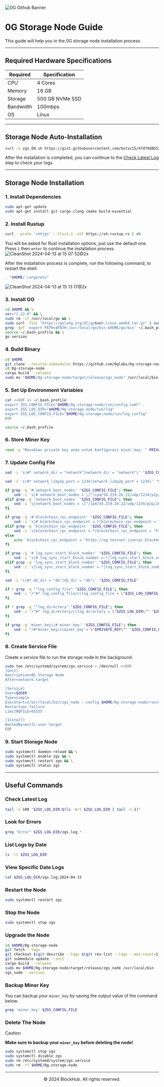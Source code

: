 ![0G Github Banner](https://github.com/BlockchainsHub/Testnet/assets/77204008/34a32724-b411-41e4-8696-e390dfa01cab)

# 0G Storage Node Guide
This guide will help you in the 0G storage node installation process.

-----------------------------------------------------------------

## Required Hardware Specifications
| Required | Specification |
|-|-
| CPU | 4 Cores |
| Memory | 16 GB |
| Storage | 500 GB NVMe SSD |
| Bandwidth | 100mbps |
| OS | Linux |

-----------------------------------------------------------------

## Storage Node Auto-Installation
```bash
curl -o zgs_EN.sh https://gist.githubusercontent.com/botxx15/47d79d8b52bd0d156cc61f2aa58bddcd/raw/3f7af290075559f083d628a0f1ef0c4633592509/zgs_EN.sh && bash zgs_EN.sh
```

After the installation is completed, you can continue to the [Check Latest Log](#Check-Latest-Log) step to check your logs.

-----------------------------------------------------------------

## Storage Node Installation
### 1. Install Dependencies
```bash
sudo apt-get update
sudo apt-get install git cargo clang cmake build-essential
```

### 2. Install Rustup
```bash
curl --proto '=https' --tlsv1.2 -sSf https://sh.rustup.rs | sh
```

You will be asked for Rust installation options, just use the default one. Press `1` then `enter` to continue the installation process.
![CleanShot 2024-04-13 at 15 07 52@2x](https://github.com/BlockchainsHub/Testnet/assets/77204008/bcb81284-8235-4cf2-a4f1-50821044cc21)

After the installation process is complete, run the following command, to restart the shell.
```bash
. "$HOME/.cargo/env"
```
![CleanShot 2024-04-13 at 15 13 17@2x](https://github.com/BlockchainsHub/Testnet/assets/77204008/f8f94656-0f1f-4d27-b347-3842b2b77a6f)

### 3. Install GO
```bash
cd $HOME && \
ver="1.22.0" && \
sudo rm -rf /usr/local/go && \
sudo curl -fsSL "https://golang.org/dl/go$ver.linux-amd64.tar.gz" | sudo tar -C /usr/local -xzf - && \
grep -qxF 'export PATH=$PATH:/usr/local/go/bin:$HOME/go/bin' ~/.bash_profile || echo 'export PATH=$PATH:/usr/local/go/bin:$HOME/go/bin' >> ~/.bash_profile && \
source ~/.bash_profile && \
go version
```

### 4. Build Binary
```bash
cd $HOME
git clone --recurse-submodules https://github.com/0glabs/0g-storage-node.git
cd 0g-storage-node
cargo build --release
sudo mv "$HOME/0g-storage-node/target/release/zgs_node" /usr/local/bin
```

### 5. Set Up Environment Variables
```bash
cat <<EOF >> ~/.bash_profile
export ZGS_CONFIG_FILE="$HOME/0g-storage-node/run/config.toml"
export ZGS_LOG_DIR="$HOME/0g-storage-node/run/log"
export ZGS_LOG_CONFIG_FILE="$HOME/0g-storage-node/run/log_config"
EOF

source ~/.bash_profile
```

### 6. Store Miner Key
```bash
read -p "Masukkan private key anda untuk konfigurasi miner_key: " PRIVATE_KEY && echo
```

### 7. Update Config File
```bash
sed -i 's|#* network_dir = "network"|network_dir = "network"|' "$ZGS_CONFIG_FILE"

sed -i 's|#* network_libp2p_port = 1234|network_libp2p_port = 1234|' "$ZGS_CONFIG_FILE"

if grep -q '# network_boot_nodes' "$ZGS_CONFIG_FILE"; then
    sed -i 's|# network_boot_nodes = \["/ip4/54.219.26.22/udp/1234/p2p/16Uiu2HAmPxGNWu9eVAQPJww79J32pTJLKGcpjRMb4Qb8xxKkyuG1","/ip4/52.52.127.117/udp/1234/p2p/16Uiu2HAm93Hd5azfhkGBbkx1zero3nYHvfjQYM2NtiW4R3r5bE2g"\]|network_boot_nodes = \["/ip4/54.219.26.22/udp/1234/p2p/16Uiu2HAmTVDGNhkHD98zDnJxQWu3i1FL1aFYeh9wiQTNu4pDCgps","/ip4/52.52.127.117/udp/1234/p2p/16Uiu2HAkzRjxK2gorngB1Xq84qDrT4hSVznYDHj6BkbaE4SGx9oS"\]|' "$ZGS_CONFIG_FILE"
elif grep -q 'network_boot_nodes' "$ZGS_CONFIG_FILE"; then
    sed -i 's|network_boot_nodes = \["/ip4/54.219.26.22/udp/1234/p2p/16Uiu2HAmPxGNWu9eVAQPJww79J32pTJLKGcpjRMb4Qb8xxKkyuG1","/ip4/52.52.127.117/udp/1234/p2p/16Uiu2HAm93Hd5azfhkGBbkx1zero3nYHvfjQYM2NtiW4R3r5bE2g"\]|network_boot_nodes = \["/ip4/54.219.26.22/udp/1234/p2p/16Uiu2HAmTVDGNhkHD98zDnJxQWu3i1FL1aFYeh9wiQTNu4pDCgps","/ip4/52.52.127.117/udp/1234/p2p/16Uiu2HAkzRjxK2gorngB1Xq84qDrT4hSVznYDHj6BkbaE4SGx9oS"\]|' "$ZGS_CONFIG_FILE"
fi

if grep -q '# blockchain_rpc_endpoint' "$ZGS_CONFIG_FILE"; then
    sed -i 's|# blockchain_rpc_endpoint =.*|blockchain_rpc_endpoint = "https://og-testnet-jsonrpc.blockhub.id:443"|' "$ZGS_CONFIG_FILE"
elif grep -q 'blockchain_rpc_endpoint' "$ZGS_CONFIG_FILE"; then
    sed -i 's|blockchain_rpc_endpoint =.*|blockchain_rpc_endpoint = "https://og-testnet-jsonrpc.blockhub.id:443"|' "$ZGS_CONFIG_FILE"
else
    echo 'blockchain_rpc_endpoint = "https://og-testnet-jsonrpc.blockhub.id:443"' >> "$ZGS_CONFIG_FILE"
fi

if grep -q '# log_sync_start_block_number' "$ZGS_CONFIG_FILE"; then
    sed -i 's|# log_sync_start_block_number =.*|log_sync_start_block_number = 80981|' "$ZGS_CONFIG_FILE"
elif grep -q 'log_sync_start_block_number' "$ZGS_CONFIG_FILE"; then
    sed -i 's|log_sync_start_block_number =.*|log_sync_start_block_number = 80981|' "$ZGS_CONFIG_FILE"
fi

sed -i 's|#* db_dir = "db"|db_dir = "db"|' "$ZGS_CONFIG_FILE"

if ! grep -q "^log_config_file" "$ZGS_CONFIG_FILE"; then
    sed -i "/^#* log_config_file/c\log_config_file = \"$ZGS_LOG_CONFIG_FILE\"" "$ZGS_CONFIG_FILE"
fi

if ! grep -q "^log_directory" "$ZGS_CONFIG_FILE"; then
    sed -i "/^#* log_directory/c\log_directory = \"$ZGS_LOG_DIR\"" "$ZGS_CONFIG_FILE"
fi

if grep -q 'miner_key\|# miner_key' "$ZGS_CONFIG_FILE"; then
    sed -i "/#*miner_key/c\miner_key = \"$PRIVATE_KEY\"" "$ZGS_CONFIG_FILE"
fi
```

### 8. Create Service File
Create a service file to run the storage node in the background.
```bash
sudo tee /etc/systemd/system/zgs.service > /dev/null <<EOF
[Unit]
Description=0G Storage Node
After=network.target

[Service]
User=$USER
Type=simple
ExecStart=z/usr/local/bin/zgs_node --config $HOME/0g-storage-node/run/config.toml
Restart=on-failure
LimitNOFILE=65535

[Install]
WantedBy=multi-user.target
EOF
```

### 9. Start Storage Node
```bash
sudo systemctl daemon-reload && \
sudo systemctl enable zgs && \
sudo systemctl restart zgs && \
sudo systemctl status zgs
```

-----------------------------------------------------------------

## Useful Commands
### Check Latest Log
```bash
tail -n 100 "$ZGS_LOG_DIR/$(ls -Art $ZGS_LOG_DIR | tail -n 1)"
```

### Look for Errors
```bash
grep "Error" $ZGS_LOG_DIR/zgs.log.*
```

### List Logs by Date
```bash
ls -lt $ZGS_LOG_DIR
```

### View Specific Date Logs
```bash
cat $ZGS_LOG_DIR/zgs.log.2024-04-15
```

### Restart the Node
```bash
sudo systemctl restart zgs
```

### Stop the Node
```bash
sudo systemctl stop zgs
```

### Upgrade the Node
```bash
cd $HOME/0g-storage-node
git fetch --tags
git checkout $(git describe --tags $(git rev-list --tags --max-count=1))
git submodule update --init
cargo build --release
sudo mv $HOME/0g-storage-node/target/release/zgs_node /usr/local/bin
zgs_node --version
```

### Backup Miner Key
You can backup your `miner_key` by saving the output value of the command below.
```bash
grep 'miner_key' $ZGS_CONFIG_FILE
```

### Delete The Node
> [!CAUTION]
> **Make sure to backup your `miner_key` before deleting the node!**
```bash
sudo systemctl stop zgs
sudo systemctl disable zgs
sudo rm /etc/systemd/system/zgs.service
sudo rm -rf $HOME/0g-storage-node
```

-----------------------------------------------------------------

<p align="center">
  &copy; 2024 BlockHub. All rights reserved.
</p>